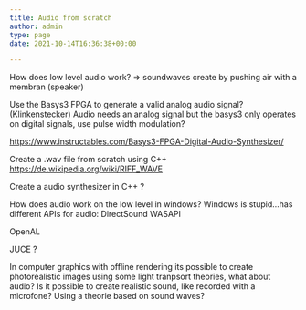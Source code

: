 ```yaml
---
title: Audio from scratch
author: admin
type: page
date: 2021-10-14T16:36:38+00:00

---
```

How does low level audio work?
=> soundwaves create by pushing air with a membran (speaker)

Use the Basys3 FPGA to generate a valid analog audio signal? (Klinkenstecker)
Audio needs an analog signal but the basys3 only operates on digital signals, use pulse width modulation?

https://www.instructables.com/Basys3-FPGA-Digital-Audio-Synthesizer/

Create a .wav file from scratch using C++
https://de.wikipedia.org/wiki/RIFF_WAVE

Create a audio synthesizer in C++ ?

How does audio work on the low level in windows?
Windows is stupid...has different APIs for audio: 
DirectSound
WASAPI

OpenAL

JUCE ?

In computer graphics with offline rendering its possible to create photorealistic images using some light tranpsort theories, 
what about audio?
Is it possible to create realistic sound, like recorded with a microfone? Using a theorie based on sound waves?
